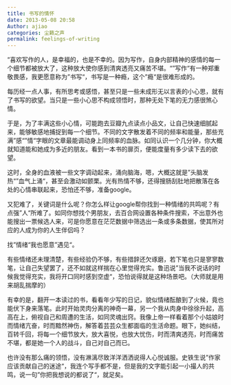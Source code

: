 ```yaml
---
title: 书写的情怀
date: 2013-05-08 20:58
Author: ajiao
categories: 尘籁之声
permalink: feelings-of-writing
---
```


“喜欢写作的人，是幸福的，也是不幸的。因为写作，自身内部精神的感情的每一个细节都被放大了，这种放大使你感到清爽透亮又痛苦不堪。“”写作“有一种郑重敬畏感，我更愿意称为”书写“，书写是一种瘾，这个”瘾“是很难形成的。

每历经一点人事，有所思考或感悟，甚至只是一些未成形无以言表的小心思，就有了书写的欲望。当只是一些小心思不构成领悟时，那种无处下笔的无力感很煞心情。

于是，为了丰满这些小心情，可能跑去豆瓣九点读点小品文，让自己快速细腻起来，能够敏感地捕捉到每一个细节。不同的文字散发着不同的频率和能量，那些充满”感“”情“字眼的文章最能调动身上同频率的血脉。如同认识一个几分钟，你大概就知道能和她成为多近的朋友。看到一本书的扉页，便能度量有多少读下去的欲望。

这时，全身的血液被一些文字调动起来，涌向脑海，嗯，大概这就是”头脑发热“”血气上涌“，甚至会激动如颤栗。光有热情不够，还得搜肠刮肚地把散落在各处的心情串联起来，恐怕还不够，准备google。

又犯难了，关键词是什么呢？你怎么样让google帮你找到一种情绪的共鸣呢？有点强”人“所难了。如同你想找个男朋友，去百合网设置各种条件搜索，不出意外也能搜出一票候选人来，可是你愿意在茫茫数据中筛选出一条或多条数据，使其所对应的人成为你的人生伴侣吗？

找”情绪“我也愿意”遇见“。

有些情绪还未理清楚，有些经验仍不够，有些措辞还欠琢磨，若下笔也只是寥寥数笔，让自己失望罢了，还不如就这样揣在心里觉得充实。鲁迅说”当我不说话的时候我觉得充实，我将开口同时感到空虚“，恐怕说得就是这种场景吧。（大师就是用来胡乱揣摩的）

有幸的是，翻开一本读过的书，看看年少写的日记，貌似情绪酝酿到了火候，竟也能伏下身来落笔。此时开始灵肉分离的神奇一幕，另一个我从肉身中徐徐升起，高高在上，俯视自己和周遭的生活，如同灵魂出窍。我像上帝一样看着那个小姑娘时而情绪亢奋，时而黯然神伤，解答着芸芸众生都面临的生活命题。眼下，她纠结，百转千回，将每一个细节放大，放大喜悦，也放大忧伤，时而清爽透亮，时而痛苦不堪，都是她一个人的战斗，自己对自己而已。

也许没有那么痛的领悟，没有淋漓尽致洋洋洒洒说得人心悦诚服。史铁生说”作家应该贡献自己的迷途“，我连个写手都不是，但是我的文字能引起一小撮人的共鸣，说一句”你把我想说的都说了“，就足矣。


